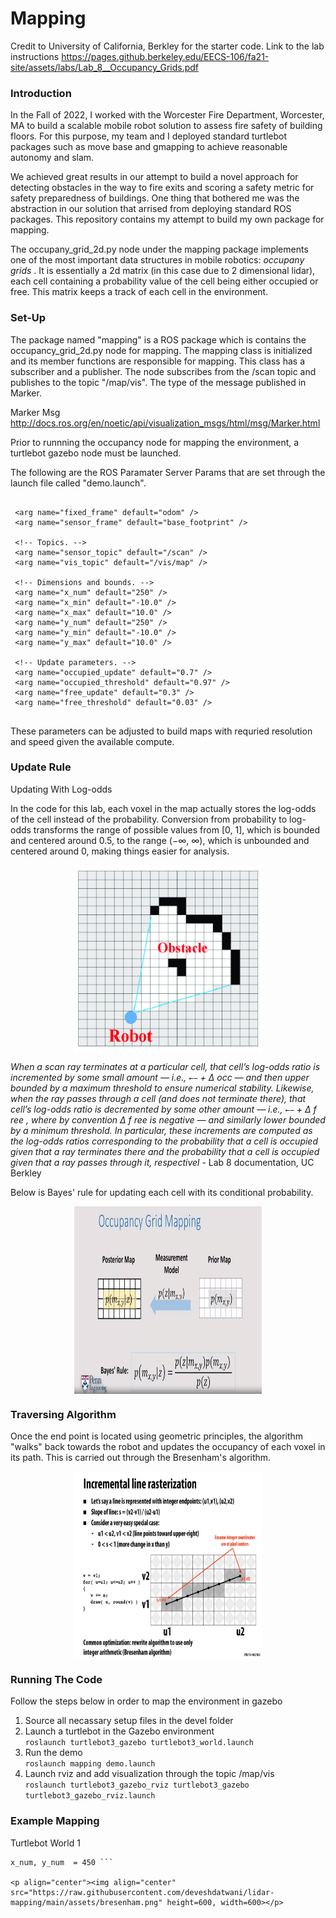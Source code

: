 # Mapping

Credit to University of California, Berkley for the starter code. Link to the lab instructions https://pages.github.berkeley.edu/EECS-106/fa21-site/assets/labs/Lab_8__Occupancy_Grids.pdf

### Introduction

In the Fall of 2022, I worked with the Worcester Fire Department, Worcester, MA to build a scalable mobile robot solution to assess fire safety of building floors. For this purpose, my team and I deployed standard turtlebot packages such as move base and gmapping to achieve reasonable autonomy and slam. 

We achieved great results in our attempt to build a novel approach for detecting obstacles in the way to fire exits and scoring a safety metric for safety preparedness of buildings. One thing that bothered me was the abstraction in our solution that arrised from deploying standard ROS packages. This repository contains my attempt to build my own package for mapping. 

The occupany_grid_2d.py node under the mapping package implements one of the most important data structures in mobile robotics: <i> occupany grids </i>. It is essentially a 2d matrix (in this case due to 2 dimensional lidar), each cell containing a probability value of the cell being either occupied or free. This matrix keeps a track of each cell in the environment. 
  
### Set-Up 
  
The package named "mapping" is a ROS package which is contains the occupancy_grid_2d.py node for mapping. The mapping class is initialized and its member functions are responsible for mapping. This class has a subscriber and a publisher. The node subscribes from the /scan topic and publishes to the topic "/map/vis". The type of the message published in Marker. 
  
Marker Msg
http://docs.ros.org/en/noetic/api/visualization_msgs/html/msg/Marker.html
  
Prior to runnning the occupancy node for mapping the environment, a turtlebot gazebo node must be launched. 
  
The following are the ROS Paramater Server Params that are set through the launch file called "demo.launch".
  
``` 

 <arg name="fixed_frame" default="odom" />
 <arg name="sensor_frame" default="base_footprint" />

 <!-- Topics. -->
 <arg name="sensor_topic" default="/scan" />
 <arg name="vis_topic" default="/vis/map" />

 <!-- Dimensions and bounds. -->
 <arg name="x_num" default="250" />
 <arg name="x_min" default="-10.0" />
 <arg name="x_max" default="10.0" />
 <arg name="y_num" default="250" />
 <arg name="y_min" default="-10.0" />
 <arg name="y_max" default="10.0" />

 <!-- Update parameters. -->
 <arg name="occupied_update" default="0.7" />
 <arg name="occupied_threshold" default="0.97" />
 <arg name="free_update" default="0.3" />
 <arg name="free_threshold" default="0.03" />
  
```

These parameters can be adjusted to build maps with requried resolution and speed given the available compute.

### Update Rule

Updating With Log-odds

In the code for this lab, each voxel in the map actually stores the log-odds of the cell instead of the probability. Conversion from probability to log-odds transforms the range of possible values from [0, 1], which is bounded and centered around 0.5, to the range (−∞, ∞), which is unbounded and centered around 0, making things easier for analysis.

<p align="center"><img align="center" src="https://raw.githubusercontent.com/deveshdatwani/lidar-mapping/main/assets/log-odds.png" height=300, width=300></p>

<i> When a scan ray terminates at a particular cell, that cell’s log-odds ratio is incremented by some small amount — i.e., ` ←− ` + ∆ occ — and then upper bounded by a maximum threshold to ensure numerical stability. Likewise, when the ray passes through a cell (and does not terminate there), that cell’s log-odds ratio is decremented by some other amount — i.e., ` ←− ` + ∆ f ree , where by convention ∆ f ree is negative — and similarly lower bounded by a minimum threshold. In particular, these increments are computed as the log-odds ratios corresponding to the probability that a cell is occupied given that a ray terminates there and the probability that a cell is occupied given that a ray passes through it, respectivel </i> - Lab 8 documentation, UC Berkley

Below is Bayes' rule for updating each cell with its conditional probability.

<p align="center"><img align="center" src="https://raw.githubusercontent.com/deveshdatwani/lidar-mapping/main/assets/bayesian.png" height=300, width=300></p>

### Traversing Algorithm

Once the end point is located using geometric principles, the algorithm "walks" back towards the robot and updates the occupancy of each voxel in its path. This is carried out through the Bresenham's algorithm.

<p align="center"><img align="center" src="https://raw.githubusercontent.com/deveshdatwani/lidar-mapping/main/assets/bresenham.png" height=300, width=300></p>


### Running The Code 

Follow the steps below in order to map the environment in gazebo 

1. Source all necassary setup files in the devel folder
2. Launch a turtlebot in the Gazebo environment <br>
``` roslaunch turtlebot3_gazebo turtlebot3_world.launch ```
3. Run the demo <br>
``` roslaunch mapping demo.launch ```
4. Launch rviz and add visualization through the topic /map/vis <br>
``` roslaunch turtlebot3_gazebo_rviz turtlebot3_gazebo turtlebot3_gazebo_rviz.launch ```

### Example Mapping

Turtlebot World 1

``` x_res, y_res = 0.01
x_num, y_num  = 450 ```

<p align="center"><img align="center" src="https://raw.githubusercontent.com/deveshdatwani/lidar-mapping/main/assets/bresenham.png" height=600, width=600></p>

  
  
